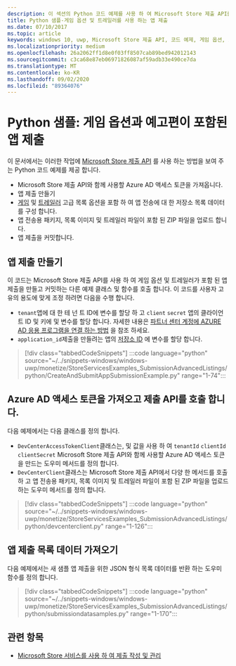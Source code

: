 ```yaml
---
description: 이 섹션의 Python 코드 예제를 사용 하 여 Microsoft Store 제출 API를 사용 하 여 게임 옵션 및 트레일러를 제출 하는 방법에 대해 자세히 알아보세요.
title: Python 샘플-게임 옵션 및 트레일러를 사용 하는 앱 제출
ms.date: 07/10/2017
ms.topic: article
keywords: windows 10, uwp, Microsoft Store 제출 API, 코드 예제, 게임 옵션, 트레일러, 고급 목록, python
ms.localizationpriority: medium
ms.openlocfilehash: 26a2062ff1d8e0f03ff8507cab89bed942012143
ms.sourcegitcommit: c3ca68e87eb06971826087af59adb33e490ce7da
ms.translationtype: MT
ms.contentlocale: ko-KR
ms.lasthandoff: 09/02/2020
ms.locfileid: "89364076"
---
```

# <a name="python-sample-app-submission-with-game-options-and-trailers"></a>Python 샘플: 게임 옵션과 예고편이 포함된 앱 제출

이 문서에서는 이러한 작업에 [Microsoft Store 제출 API](create-and-manage-submissions-using-windows-store-services.md) 를 사용 하는 방법을 보여 주는 Python 코드 예제를 제공 합니다.

* Microsoft Store 제출 API와 함께 사용할 Azure AD 액세스 토큰을 가져옵니다.
* 앱 제출 만들기
* [게임](manage-app-submissions.md#gaming-options-object) 및 [트레일러](manage-app-submissions.md#trailer-object) 고급 목록 옵션을 포함 하 여 앱 전송에 대 한 저장소 목록 데이터를 구성 합니다.
* 앱 전송용 패키지, 목록 이미지 및 트레일러 파일이 포함 된 ZIP 파일을 업로드 합니다.
* 앱 제출을 커밋합니다.

<span id="create-app-submission" />

## <a name="create-an-app-submission"></a>앱 제출 만들기

이 코드는 Microsoft Store 제출 API를 사용 하 여 게임 옵션 및 트레일러가 포함 된 앱 제출을 만들고 커밋하는 다른 예제 클래스 및 함수를 호출 합니다. 이 코드를 사용자 고유의 용도에 맞게 조정 하려면 다음을 수행 합니다.

* `tenant`앱에 대 한 테 넌 트 ID에 변수를 할당 하 고 `client` `secret` 앱의 클라이언트 ID 및 키에 및 변수를 할당 합니다. 자세한 내용은 [파트너 센터 계정에 AZURE AD 응용 프로그램을 연결 하는 방법](create-and-manage-submissions-using-windows-store-services.md#how-to-associate-an-azure-ad-application-with-your-partner-center-account) 을 참조 하세요.
* `application_id`제출을 만들려는 앱의 [저장소 ID](in-app-purchases-and-trials.md#store-ids) 에 변수를 할당 합니다.

> [!div class="tabbedCodeSnippets"]
:::code language="python" source="~/../snippets-windows/windows-uwp/monetize/StoreServicesExamples_SubmissionAdvancedListings/python/CreateAndSubmitAppSubmissionExample.py" range="1-74":::

<span id="token" />

## <a name="obtain-an-azure-ad-access-token-and-invoke-the-submission-api"></a>Azure AD 액세스 토큰을 가져오고 제출 API를 호출 합니다.

다음 예제에서는 다음 클래스를 정의 합니다.

* `DevCenterAccessTokenClient`클래스는, 및 값을 사용 하 여 `tenantId` `clientId` `clientSecret` Microsoft Store 제출 API와 함께 사용할 Azure AD 액세스 토큰을 만드는 도우미 메서드를 정의 합니다.
* `DevCenterClient`클래스는 Microsoft Store 제출 API에서 다양 한 메서드를 호출 하 고 앱 전송용 패키지, 목록 이미지 및 트레일러 파일이 포함 된 ZIP 파일을 업로드 하는 도우미 메서드를 정의 합니다.

> [!div class="tabbedCodeSnippets"]
:::code language="python" source="~/../snippets-windows/windows-uwp/monetize/StoreServicesExamples_SubmissionAdvancedListings/python/devcenterclient.py" range="1-126":::

<span id="token" />

## <a name="get-app-submission-listing-data"></a>앱 제출 목록 데이터 가져오기

다음 예제에서는 새 샘플 앱 제출을 위한 JSON 형식 목록 데이터를 반환 하는 도우미 함수를 정의 합니다.

> [!div class="tabbedCodeSnippets"]
:::code language="python" source="~/../snippets-windows/windows-uwp/monetize/StoreServicesExamples_SubmissionAdvancedListings/python/submissiondatasamples.py" range="1-170":::

## <a name="related-topics"></a>관련 항목

* [Microsoft Store 서비스를 사용 하 여 제출 작성 및 관리](create-and-manage-submissions-using-windows-store-services.md)
